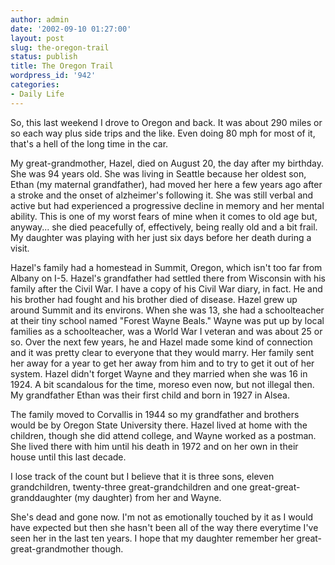 ```yaml
---
author: admin
date: '2002-09-10 01:27:00'
layout: post
slug: the-oregon-trail
status: publish
title: The Oregon Trail
wordpress_id: '942'
categories:
- Daily Life
---
```

So, this last weekend I drove to Oregon and back. It was about 290 miles or so each way plus side trips and the like. Even doing 80 mph for most of it, that's a hell of the long time in the car.

My great-grandmother, Hazel, died on August 20, the day after my birthday. She was 94 years old. She was living in Seattle because her oldest son, Ethan (my maternal grandfather), had moved her here a few years ago after a stroke and the onset of alzheimer's following it. She was still verbal and active but had experienced a progressive decline in memory and her mental ability. This is one of my worst fears of mine when it comes to old age but, anyway... she died peacefully of, effectively, being really old and a bit frail. My daughter was playing with her just six days before her death during a visit.

Hazel's family had a homestead in Summit, Oregon, which isn't too far from Albany on I-5. Hazel's grandfather had settled there from Wisconsin with his family after the Civil War. I have a copy of his Civil War diary, in fact. He and his brother had fought and his brother died of disease. Hazel grew up around Summit and its environs. When she was 13, she had a schoolteacher at their tiny school named "Forest Wayne Beals." Wayne was put up by local families as a schoolteacher, was a World War I veteran and was about 25 or so. Over the next few years, he and Hazel made some kind of connection and it was pretty clear to everyone that they would marry. Her family sent her away for a year to get her away from him and to try to get it out of her system. Hazel didn't forget Wayne and they married when she was 16 in 1924. A bit scandalous for the time, moreso even now, but not illegal then. My grandfather Ethan was their first child and born in 1927 in Alsea.

The family moved to Corvallis in 1944 so my grandfather and brothers would be by Oregon State University there. Hazel lived at home with the children, though she did attend college, and Wayne worked as a postman. She lived there with him until his death in 1972 and on her own in their house until this last decade.

I lose track of the count but I believe that it is three sons, eleven grandchildren, twenty-three great-grandchildren and one great-great-granddaughter (my daughter) from her and Wayne.

She's dead and gone now. I'm not as emotionally touched by it as I would have expected but then she hasn't been all of the way there everytime I've seen her in the last ten years. I hope that my daughter remember her great-great-grandmother though.
